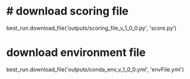 # # download scoring file 
best_run.download_file('outputs/scoring_file_v_1_0_0.py', 'score.py')
# download environment file
best_run.download_file('outputs/conda_env_v_1_0_0.yml', 'envFile.yml')
